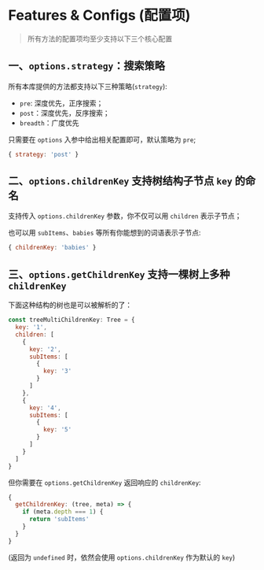# Features & Configs (配置项)

> 所有方法的配置项均至少支持以下三个核心配置

## 一、`options.strategy`：搜索策略

所有本库提供的方法都支持以下三种策略(`strategy`):

- `pre`: 深度优先，正序搜索；
- `post`：深度优先，反序搜索；
- `breadth`：广度优先

只需要在 `options` 入参中给出相关配置即可，默认策略为 `pre`;

```js
{ strategy: 'post' }
```

## 二、`options.childrenKey` 支持树结构子节点 `key` 的命名

支持传入 `options.childrenKey` 参数，你不仅可以用 `children` 表示子节点；

也可以用 `subItems`、`babies` 等所有你能想到的词语表示子节点:

```js
{ childrenKey: 'babies' }
```

## 三、`options.getChildrenKey` 支持一棵树上多种 `childrenKey`

下面这种结构的树也是可以被解析的了：

```js
const treeMultiChildrenKey: Tree = {
  key: '1',
  children: [
    {
      key: '2',
      subItems: [
        {
          key: '3'
        }
      ]
    },
    {
      key: '4',
      subItems: [
        {
          key: '5'
        }
      ]
    }
  ]
}
```

但你需要在 `options.getChildrenKey` 返回响应的 `childrenKey`:

```js
{
  getChildrenKey: (tree, meta) => {        
    if (meta.depth === 1) {
      return 'subItems'
    }
  }
}
```

(返回为 `undefined` 时，依然会使用 `options.childrenKey` 作为默认的 `key`)
